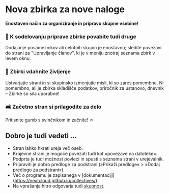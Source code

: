 # Nova zbirka za nove naloge

**Enostaven način za organiziranje in pripravo skupne vsebine!**


### 👥 K sodelovanju priprave zbirke povabite tudi druge

Dodajanje posameznikov ali celotnih skupin je enostavno; sledite povezavi do strani za "Upravljanje članov", ki je v meniju znotraj seznama zbirk v levem oknu.

### 🌱 Zbirki vdahnite življenje

Ustvarjajte strani in si skupinsko izmenjujte misli, ki so zares pomembne. Ni pomembno, ali je zbirka skladišče podatkov, priročnik za ustanovo, dnevnik – Zbirke so sila uporabne!

### 🛋️ Začetno stran si prilagodite za delo

Pritisnite gumb s svinčnikom in začnite! ↗️


## Dobro je tudi vedeti ...

* Stran lahko hkrati ureja več oseb.
* Krajevne strani je mogoče povezati tudi kot »povezave na datoteke«. Podprta je tudi možnost povleci in spusti s seznama strani v urejevalnik.
* Pripraviti je dobro predloge za podstrani (»Prikaži predloge« > »Dodaj predlogo za podstrani«).
* Več o programu je zapisanega v [dokumentaciji] (https://nextcloud.github.io/collectives/).
* Na vprašanja hitro odgovarja tudi [skupnost](https://help.nextcloud.com/c/apps/collectives/174).
